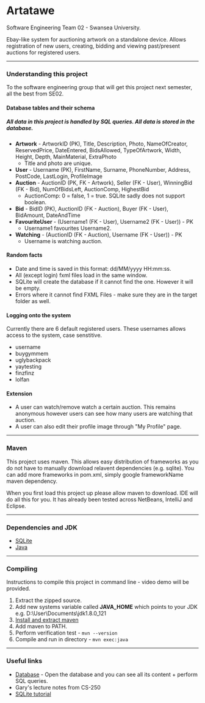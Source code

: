 # Artatawe

Software Engineering Team 02 - Swansea University.

Ebay-like system for auctioning artwork on a standalone device. Allows registration of new users, creating, bidding and viewing past/present auctions for registered users. 
***
### Understanding this project
To the software engineering group that will get this project next semester, all the best from SE02. 

#### Database tables and their schema
##### All data in this project is handled by SQL queries. All data is stored in the database.
* **Artwork** - ArtworkID (PK), Title, Description, Photo, NameOfCreator, ReservedPrice, DateEntered, BidsAllowed, TypeOfArtwork, Width, Height, Depth, MainMaterial, ExtraPhoto
  - Title and photo are unique.
* **User** - Username (PK), FirstName, Surname, PhoneNumber, Address, PostCode, LastLogin, ProfileImage
* **Auction** - AuctionID (PK, FK - Artwork), Seller (FK - User), WinningBid (FK - Bid), NumOfBidsLeft, AuctionComp, HighestBid
  - AuctionComp: 0 = false, 1 = true. SQLite sadly does not support boolean.
* **Bid** - BidID (PK), AuctionID (FK - Auction), Buyer (FK - User), BidAmount, DateAndTime
* **FavouriteUser** - (Username1 (FK - User), Username2 (FK - User)) - PK
  - Username1 favourites Username2.
* **Watching** - (AuctionID (FK - Auction), Username (FK - User)) - PK
  - Username is watching auction.

#### Random facts
* Date and time is saved in this format: dd/MM/yyyy HH:mm:ss.
* All (except login) fxml files load in the same window.
* SQLite will create the database if it cannot find the one. However it will be empty.
* Errors where it cannot find FXML Files - make sure they are in the target folder as well.

#### Logging onto the system
Currently there are 6 default registered users. These usernames allows access to the system, case senstitive.
* username
* buygymmem
* uglybackpack
* yaytesting
* finzfinz
* lolfan

#### Extension
* A user can watch/remove watch a certain auction. This remains anonymous however users can see how many users are watching that auction.
* A user can also edit their profile image through "My Profile" page.
*** 
### Maven
This project uses maven. This allows easy distribution of frameworks as you do not have to manually download relavent dependencies (e.g. sqlite). You can add more frameworks in pom.xml, simply google frameworkName maven dependency. 

When you first load this project up please allow maven to download. IDE will do all this for you. It has already been tested across NetBeans, IntelliJ and Eclipse. 

*** 
### Dependencies and JDK
* [SQLite](https://mvnrepository.com/artifact/org.xerial/sqlite-jdbc/3.21.0)
* [Java](http://www.oracle.com/technetwork/java/javase/downloads/jdk8-downloads-2133151.html)
***
### Compiling
Instructions to compile this project in command line - video demo will be provided.
1. Extract the zipped source.
2. Add new systems variable called **JAVA_HOME** which points to your JDK e.g. D:\User\Documents\jdk1.8.0_121
3. [Install and extract maven](http://maven.apache.org/download.cgi)
4. Add maven to PATH.
5. Perform verification test - ```mvn --version```
6. Compile and run in directory - ```mvn exec:java```

***
### Useful links
* [Database](https://sqliteonline.com/) - Open the database and you can see all its content + perform SQL queries.
* Gary's lecture notes from CS-250
* [SQLite tutorial](http://www.sqlitetutorial.net/)

















